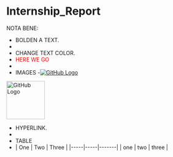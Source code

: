 # Internship_Report

NOTA BENE:
- BOLDEN A TEXT.
- 
- CHANGE TEXT COLOR.
- <span style="color: red;">HERE WE GO</span>
- 
- IMAGES
-[![GitHub Logo](https://github.githubassets.com/images/modules/logos_page/GitHub-Mark.png)](https://github.com)
<a href="https://github.com">
  <img src="https://github.githubassets.com/images/modules/logos_page/GitHub-Mark.png" alt="GitHub Logo" width="100" height="100">
</a>

- HYPERLINK.
- 
- TABLE
- | One | Two | Three |
|-----|-----|-------|
| one | two | three |
